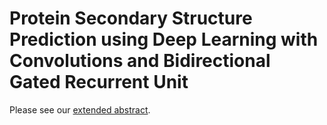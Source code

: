 # Protein Secondary Structure Prediction using Deep Learning with Convolutions and Bidirectional Gated Recurrent Unit

Please see our [extended abstract](https://github.com/rilut/undergraduate-thesis/blob/master/Extended%20Abstract%20-%20Luthfianto%20(2016).pdf).

